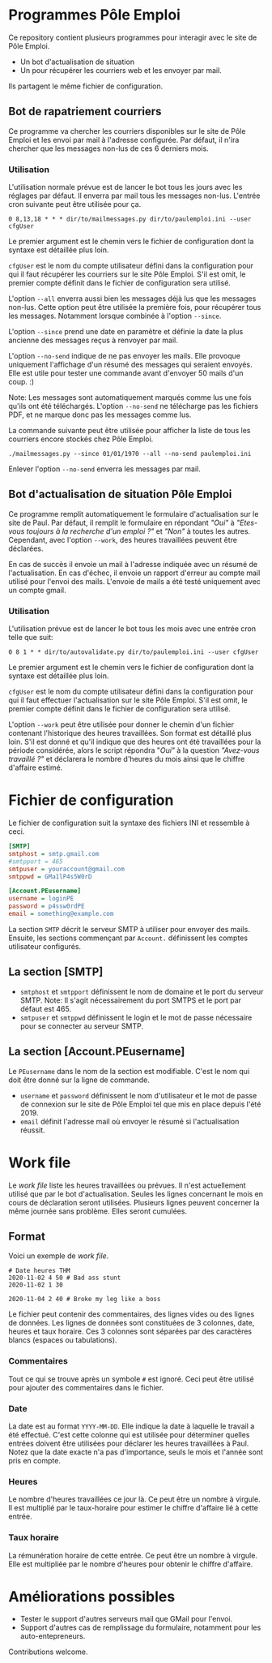 # Programmes Pôle Emploi

Ce repository contient plusieurs programmes pour interagir avec le site de Pôle
Emploi.
- Un bot d'actualisation de situation
- Un pour récupérer les courriers web et les envoyer par mail.

Ils partagent le même fichier de configuration.

## Bot de rapatriement courriers

Ce programme va chercher les courriers disponibles sur le site de Pôle Emploi et
les envoi par mail à l'adresse configurée. Par défaut, il n'ira chercher que les
messages non-lus de ces 6 derniers mois.

### Utilisation

L'utilisation normale prévue est de lancer le bot tous les jours avec les
réglages par défaut. Il enverra par mail tous les messages non-lus. L'entrée
cron suivante peut être utilisée pour ça.

    0 8,13,18 * * * dir/to/mailmessages.py dir/to/paulemploi.ini --user cfgUser

Le premier argument est le chemin vers le fichier de configuration dont la
syntaxe est détaillée plus loin.

`cfgUser` est le nom du compte utilisateur défini dans la configuration pour
qui il faut récupérer les courriers sur le site Pôle Emploi. S'il est omit, le
premier compte définit dans le fichier de configuration sera utilisé.

L'option `--all` enverra aussi bien les messages déjà lus que les messages
non-lus. Cette option peut être utilisée la première fois, pour récupérer tous
les messages. Notamment lorsque combinée à l'option `--since`.

L'option `--since` prend une date en paramètre et définie la date la plus
ancienne des messages reçus à renvoyer par mail.

L'option `--no-send` indique de ne pas envoyer les mails. Elle provoque
uniquement l'affichage d'un résumé des messages qui seraient envoyés. Elle est
utile pour tester une commande avant d'envoyer 50 mails d'un coup. :)

Note: Les messages sont automatiquement marqués comme lus une fois qu'ils ont
été téléchargés. L'option `--no-send` ne télécharge pas les fichiers PDF, et ne
marque donc pas les messages comme lus.

La commande suivante peut être utilisée pour afficher la liste de tous les
courriers encore stockés chez Pôle Emploi.

    ./mailmessages.py --since 01/01/1970 --all --no-send paulemploi.ini

Enlever l'option `--no-send` enverra les messages par mail.

## Bot d'actualisation de situation Pôle Emploi

Ce programme remplit automatiquement le formulaire d'actualisation sur le site
de Paul. Par défaut, il remplit le formulaire en répondant *"Oui"* à
*"Etes-vous toujours à la recherche d'un emploi ?"* et *"Non"* à toutes les
autres. Cependant, avec l'option `--work`, des heures travaillées peuvent être
déclarées.

En cas de succès il envoie un mail à l'adresse indiquée avec un résumé de
l'actualisation. En cas d'échec, il envoie un rapport d'erreur au compte mail
utilisé pour l'envoi des mails. L'envoie de mails a été testé uniquement avec
un compte gmail.

### Utilisation

L'utilisation prévue est de lancer le bot tous les mois avec une entrée cron
telle que suit:

    0 8 1 * * dir/to/autovalidate.py dir/to/paulemploi.ini --user cfgUser

Le premier argument est le chemin vers le fichier de configuration dont la
syntaxe est détaillée plus loin.

`cfgUser` est le nom du compte utilisateur défini dans la configuration pour
qui il faut effectuer l'actualisation sur le site Pôle Emploi. S'il est omit,
le premier compte définit dans le fichier de configuration sera utilisé.

L'option `--work` peut être utilisée pour donner le chemin d'un fichier
contenant l'historique des heures travaillées. Son format est détaillé plus
loin. S'il est donné et qu'il indique que des heures ont été travaillées pour
la période considérée, alors le script répondra "*Oui"* à la question
*"Avez-vous travaillé ?"* et déclarera le nombre d'heures du mois ainsi que le
chiffre d'affaire estimé.

# Fichier de configuration

Le fichier de configuration suit la syntaxe des fichiers INI et ressemble à
ceci.

```ini
[SMTP]
smtphost = smtp.gmail.com
#smtpport = 465
smtpuser = youraccount@gmail.com
smtppwd = GMa1lP4s5W0rD

[Account.PEusername]
username = loginPE
password = p4ssw0rdPE
email = something@example.com
```

La section `SMTP` décrit le serveur SMTP à utiliser pour envoyer des mails.
Ensuite, les sections commençant par `Account.` définissent les comptes
utilisateur configurés.

## La section [SMTP]
- `smtphost` et `smtpport` définissent le nom de domaine et le port du serveur
  SMTP. Note: Il s'agit nécessairement du port SMTPS et le port par défaut est
  465.
- `smtpuser` et `smtppwd` définissent le login et le mot de passe nécessaire
  pour se connecter au serveur SMTP.

## La section [Account.PEusername]
Le `PEusername` dans le nom de la section est modifiable. C'est le nom qui doit
être donné sur la ligne de commande.

- `username` et `password` définissent le nom d'utilisateur et le mot de passe
  de connexion sur le site de Pôle Emploi tel que mis en place depuis l'été 2019.
- `email` définit l'adresse mail où envoyer le résumé si l'actualisation
  réussit.

# Work file

Le *work file* liste les heures travaillées ou prévues. Il n'est actuellement
utilisé que par le bot d'actualisation. Seules les lignes concernant le mois en
cours de déclaration seront utilisées. Plusieurs lignes peuvent concerner la
même journée sans problème. Elles seront cumulées.

## Format

Voici un exemple de *work file*.
```
# Date heures THM
2020-11-02 4 50 # Bad ass stunt
2020-11-02 1 30

2020-11-04 2 40 # Broke my leg like a boss
```

Le fichier peut contenir des commentaires, des lignes vides ou des lignes de
données.  Les lignes de données sont constituées de 3 colonnes, date, heures et
taux horaire. Ces 3 colonnes sont séparées par des caractères blancs (espaces
ou tabulations).

### Commentaires
Tout ce qui se trouve après un symbole `#` est ignoré. Ceci peut être utilisé
pour ajouter des commentaires dans le fichier.

### Date
La date est au format `YYYY-MM-DD`. Elle indique la date à laquelle le travail
a été effectué. C'est cette colonne qui est utilisée pour déterminer quelles
entrées doivent être utilisées pour déclarer les heures travaillées à Paul.
Notez que la date exacte n'a pas d'importance, seuls le mois et l'année sont
pris en compte.

### Heures
Le nombre d'heures travaillées ce jour là. Ce peut être un nombre à virgule. Il
est multiplié par le taux-horaire pour estimer le chiffre d'affaire lié à cette
entrée.

### Taux horaire
La rémunération horaire de cette entrée. Ce peut être un nombre à virgule. Elle
est multipliée par le nombre d'heures pour obtenir le chiffre d'affaire.

# Améliorations possibles

- Tester le support d'autres serveurs mail que GMail pour l'envoi.
- Support d'autres cas de remplissage du formulaire, notamment pour les
  auto-entepreneurs.

Contributions welcome.
